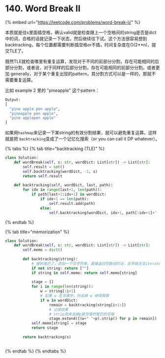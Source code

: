 # 140. Word Break II

{% embed url="https://leetcode.com/problems/word-break-ii/" %}

本质就是往s里面插空格，确认valid就是检查跟上一个空格间的string是否是dict中的词，合格的话就记录一下状态，然后继续往下试。这个方法很容易想到backtracking，每个位置都需要判断插空格or不插，时间复杂度在O\(2\*\*n\)，提交TLE了。

既然TLE就检查哪里有重复运算，发现对于不同的前部分分割，存在可能相同的后部分分割，或者说，对于同样的后部分分割，存在可能相同的前部分分割。或者更加 generally，对于某个重复出现的pattern，其分割方式可以是一样的，那就不需要重复运算。

比如 example 2 里的 "pineapple" 这个pattern：

```python
Output:
[
  "pine apple pen apple",
  "pineapple pen apple",
  "pine applepen apple"
]
```

如果用`hashmap`来记录一下某string的有效分割结果，就可以避免重复运算。这样就是把 `backtracking`变成了一个记忆化搜索（or you can call it DP whatever）。

{% tabs %}
{% tab title="backtracking \(TLE\)" %}
```python
class Solution:
    def wordBreak(self, s: str, wordDict: List[str]) -> List[str]:
        self.result = set()
        self.backtracking(wordDict, -1, s)
        return self.result
        
    def backtracking(self, wordDict, last, path):
        for idx in range(last+1, len(path)):
            if path[last+1:idx+1] in wordDict:
                if idx+1 == len(path):
                    self.result.add(path)
                else:
                    self.backtracking(wordDict, idx+1, path[:idx+1]+' '+path[idx+1:])
```
{% endtab %}

{% tab title="memorization" %}
```python
class Solution:
    def wordBreak(self, s: str, wordDict: List[str]) -> List[str]:
        self.memo = dict()
        
        def backtracking(string):
            # 搜到尾巴了，添加一个空字符串。直接返回空数组的话，会导致无法iterate，结果不被记录。
            if not string: return [""]
            if string in self.memo: return self.memo[string]
            
            stage = []
            for i in range(len(string)):
                w = string[:i+1]
                # 如果 w 在字典中，则去掉 w 继续探索
                if w in wordDict:
                    remain = backtracking(string[i+1:])
                    # 记录结果
                    # strip用来去掉p是空值时尾巴的空格
                    stage.extend([(w+" "+p).strip() for p in remain])
            self.memo[string] = stage
            return stage
        
        return backtracking(s)
                
```
{% endtab %}
{% endtabs %}

